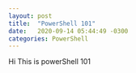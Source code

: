 ```yaml
---
layout: post
title:  "PowerShell 101"
date:   2020-09-14 05:44:49 -0300
categories: PowerShell
---
```


Hi This is powerShell 101